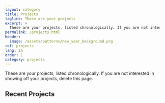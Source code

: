 ```yaml
---
layout: category
title: Projects
tagline: These are your projects
excerpt: >
  These are your projects, listed chronologically. If you are not interested in showing off your projects, delete this page.
permalink: /projects.html
header:
  image: /assets/patterns/new_year_background.png
ref: projects
lang: zh
order: 1
category: projects
---
```


These are your projects, listed chronologically. If you are not interested in showing off your projects, delete this page.

<h2>Recent Projects</h2>
<div>&nbsp;</div>

